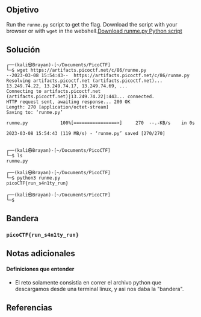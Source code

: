 ## Objetivo

Run the `runme.py` script to get the flag. Download the script with your browser or with `wget` in the webshell.[Download runme.py Python script](https://artifacts.picoctf.net/c/86/runme.py)

## Solución
```
┌──(kali㉿Brayan)-[~/Documents/PicoCTF]
└─$ wget https://artifacts.picoctf.net/c/86/runme.py
--2023-03-08 15:54:43--  https://artifacts.picoctf.net/c/86/runme.py
Resolving artifacts.picoctf.net (artifacts.picoctf.net)... 13.249.74.22, 13.249.74.17, 13.249.74.69, ...
Connecting to artifacts.picoctf.net (artifacts.picoctf.net)|13.249.74.22|:443... connected.
HTTP request sent, awaiting response... 200 OK
Length: 270 [application/octet-stream]
Saving to: ‘runme.py’

runme.py            100%[================>]     270  --.-KB/s    in 0s      

2023-03-08 15:54:43 (119 MB/s) - ‘runme.py’ saved [270/270]

                                                                             
┌──(kali㉿Brayan)-[~/Documents/PicoCTF]
└─$ ls
runme.py
                                                                             
┌──(kali㉿Brayan)-[~/Documents/PicoCTF]
└─$ python3 runme.py
picoCTF{run_s4n1ty_run}
                                                                             
┌──(kali㉿Brayan)-[~/Documents/PicoCTF]
└─$ 

```
## Bandera

### `picoCTF{run_s4n1ty_run}`
 
## Notas adicionales

#### Definiciones que entender

- El reto solamente consistia en correr el archivo python que descargamos desde una terminal linux, y asi nos daba la "bandera".

## Referencias